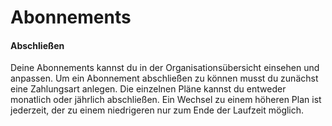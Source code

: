 # Abonnements

#### Abschließen

Deine Abonnements kannst du in der Organisationsübersicht einsehen und anpassen. Um ein Abonnement abschließen zu können musst du zunächst eine Zahlungsart anlegen. Die einzelnen Pläne kannst du entweder monatlich oder jährlich abschließen. Ein Wechsel zu einem höheren Plan ist jederzeit, der zu einem niedrigeren nur zum Ende der Laufzeit möglich.